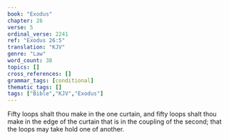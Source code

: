 ```yaml
---
book: "Exodus"
chapter: 26
verse: 5
ordinal_verse: 2241
ref: "Exodus 26:5"
translation: "KJV"
genre: "Law"
word_count: 38
topics: []
cross_references: []
grammar_tags: [conditional]
thematic_tags: []
tags: ["Bible","KJV","Exodus"]
---
```

Fifty loops shalt thou make in the one curtain, and fifty loops shalt thou make in the edge of the curtain that is in the coupling of the second; that the loops may take hold one of another.
